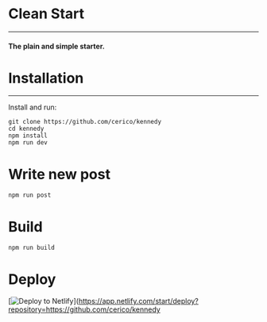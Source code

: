 # Clean Start
---
#### The plain and simple starter.

# Installation
---
Install and run: 
```
git clone https://github.com/cerico/kennedy
cd kennedy
npm install
npm run dev
```

# Write new post

```
npm run post
```

# Build 

```
npm run build
```

# Deploy

[![Deploy to Netlify](https://www.netlify.com/img/deploy/button.svg)](https://app.netlify.com/start/deploy?repository=https://github.com/cerico/kennedy
